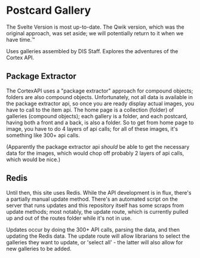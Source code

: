 # Postcard Gallery

The Svelte Version is most up-to-date.  The Qwik version, which was the original approach, was set aside; we will potentially return to it when we have time.™

Uses galleries assembled by DIS Staff.  Explores the adventures of the Cortex API.

## Package Extractor

The CortexAPI uses a "package extractor" approach for compound objects; folders are also compound objects.  Unfortunately, not all data is available in the package extractor api, so once you are ready display actual images, you have to call to the item api.  The home page is a collection (folder) of galleries (compound objects); each gallery is a folder, and each postcard, having both a front and a back, is also a folder.  So to get from home page to image, you have to do 4 layers of api calls; for all of these images, it's something like 300+ api calls.

(Apparently the package extractor api _should_ be able to get the necessary data for the images, which would chop off probably 2 layers of api calls, which would be nice.)

## Redis

Until then, this site uses Redis.  While the API development is in flux, there's a partially manual update method.  There's an automated script on the server that runs updates and this repository itself has some scraps from update methods; most notably, the update route, which is currently pulled up and out of the routes folder while it's not in use.  

Updates occur by doing the 300+ API calls, parsing the data, and then updating the Redis data.  The update route will allow librarians to select the galleries they want to update, or 'select all' - the latter will also allow for new galleries to be added.  
